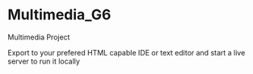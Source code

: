 # Multimedia_G6
Multimedia Project

Export to your prefered HTML capable IDE or text editor and start a live server to run it locally
